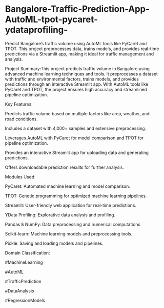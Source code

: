 # Bangalore-Traffic-Prediction-App-AutoML-tpot-pycaret-ydataprofiling-
Predict Bangalore’s traffic volume using AutoML tools like PyCaret and TPOT. This project preprocesses data, trains models, and provides real-time predictions via a Streamlit app, making it ideal for traffic management and analysis.

Project Summary:This project predicts traffic volume in Bangalore using advanced machine learning techniques and tools. It preprocesses a dataset with traffic and environmental factors, trains models, and provides predictions through an interactive Streamlit app. With AutoML tools like PyCaret and TPOT, the project ensures high accuracy and streamlined pipeline optimization.

Key Features:

Predicts traffic volume based on multiple factors like area, weather, and road conditions.

Includes a dataset with 4,000+ samples and extensive preprocessing.

Leverages AutoML with PyCaret for model comparison and TPOT for pipeline optimization.

Provides an interactive Streamlit app for uploading data and generating predictions.

Offers downloadable prediction results for further analysis.

Modules Used:

PyCaret: Automated machine learning and model comparison.

TPOT: Genetic programming for optimized machine learning pipelines.

Streamlit: User-friendly web application for real-time predictions.

YData Profiling: Explorative data analysis and profiling.

Pandas & NumPy: Data preprocessing and numerical computations.

Scikit-learn: Machine learning models and preprocessing tools.

Pickle: Saving and loading models and pipelines.

Domain Classification:

#MachineLearning

#AutoML

#TrafficPrediction

#DataAnalysis

#RegressionModels
